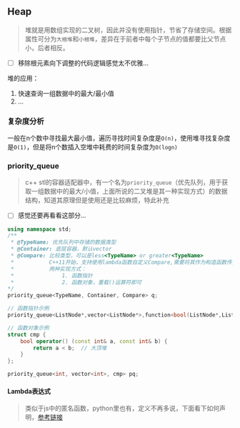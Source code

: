## Heap
> 堆就是用数组实现的二叉树，因此并没有使用指针，节省了存储空间。根据属性可分为`大根堆`和`小根堆`，差异在于前者中每个子节点的值都要比父节点小，后者相反。

- [ ] 移除根元素向下调整的代码逻辑感觉太不优雅...

堆的应用：
1. 快速查询一组数据中的最大/最小值
2. ...

### 复杂度分析

一般在n个数中寻找最大最小值，遍历寻找时间复杂度是`O(n)`，使用堆寻找复杂度是`O(1)`，但是将n个数插入空堆中耗费的时间复杂度为`O(logn)`

### priority_queue
> c++ stl的容器适配器中，有一个名为`priority_queue`（优先队列，用于获取一组数据中的最大/小值，上面所说的二叉堆是其一种实现方式）的数据结构，知道其原理但是使用还是比较麻烦，特此补充

- [ ] 感觉还要再看看这部分...

```c++
using namespace std;
/**
 * @TypeName: 优先队列中存储的数据类型
 * @Container: 底层容器，默认vector
 * @Compare: 比较类型，可以是less<TypeName> or greater<TypeName>
 *           C++11开始，支持使用lambda函数自定义Compare,需要将其作为构造函数传入 
 *           两种实现方式：
 *               1. 函数指针
 *               2. 函数对象，重载()运算符即可   
*/
priority_queue<TypeName, Container, Compare> q;

// 函数指针示例
priority_queue<ListNode*,vector<ListNode*>,function<bool(ListNode*,ListNode*)>> p([](ListNode * a,ListNode * b){return a->val > b->val})

// 函数对象示例
struct cmp {
    bool operator() (const int& a, const int& b) {
        return a < b;  // 大顶堆
    }
};

priority_queue<int, vector<int>, cmp> pq;

```

#### Lambda表达式
> 类似于js中的匿名函数，python里也有，定义不再多说，下面看下如何声明，[参考链接](https://www.zhihu.com/tardis/zm/art/260724809?source_id=1003)

```c++


```